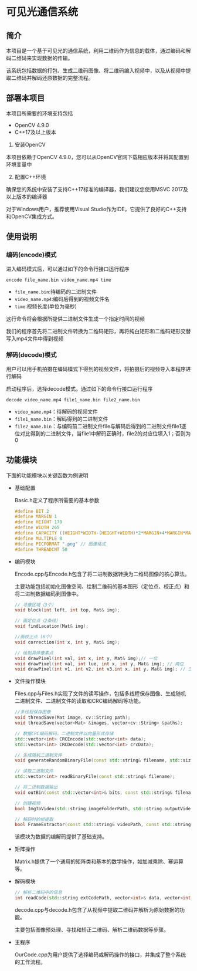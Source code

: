 # 可见光通信系统
## 简介
本项目是一个基于可见光的通信系统，利用二维码作为信息的载体，通过编码和解码二维码来实现数据的传输。

该系统包括数据的打包、生成二维码图像、将二维码编入视频中，以及从视频中提取二维码并解码还原数据的完整流程。

## 部署本项目
本项目所需要的环境支持包括
- OpenCV 4.9.0
- C++17及以上版本

1. 安装OpenCV

本项目依赖于OpenCV 4.9.0，您可以从OpenCV官网下载相应版本并将其配置到环境变量中


2. 配置C++环境

确保您的系统中安装了支持C++17标准的编译器，我们建议您使用MSVC 2017及以上版本的编译器

对于Windows用户，推荐使用Visual Studio作为IDE，它提供了良好的C++支持和OpenCV集成方式。

## 使用说明
### 编码(encode)模式
进入编码模式后，可以通过如下的命令行接口运行程序
```shell
encode file_name.bin video_name.mp4 time
```
- ```file_name.bin```:待编码的二进制文件
- ```video_name.mp4```:编码后得到的视频文件名
- ```time```:视频长度(单位为毫秒)

这行命令将会根据所提供二进制文件生成一个指定时间的视频

我们的程序首先将二进制文件转换为二维码矩形，再将纯白矩形和二维码矩形交替写入mp4文件中得到视频

### 解码(decode)模式
用户可以用手机拍摄在编码模式下得到的视频文件，将拍摄后的视频导入本程序进行解码

启动程序后，选择decode模式。通过如下的命令行接口运行程序
```shell
decode video_name.mp4 file1_name.bin file2_name.bin
```
- ```video_name.mp4```：待解码的视频文件
- ```file1_name.bin```：解码得到的二进制文件
- ```file2_name.bin```：与编码前二进制文件file与解码后得到的二进制文件file1逐位对比得到的二进制文件，当file1中解码正确时，file2的对应位填入1；否则为0

## 功能模块
下面的功能模块以关键函数为例说明
- 基础配置
  
  Basic.h定义了程序所需要的基本参数
  ```c
  #define BIT 2 
  #define MARGIN 1
  #define HEIGHT 170
  #define WIDTH 265
  #define CAPACITY ((HEIGHT*WIDTH-(HEIGHT+WIDTH)*2*MARGIN+4*MARGIN*MARGIN-3*9*9)*BIT) //
  #define MULTIPLE 8 
  #define PICFORMAT ".png" // 图像格式
  #define THREADCNT 50
  ```
- 编码模块
  
  Encode.cpp与Encode.h包含了将二进制数据转换为二维码图像的核心算法。

  主要功能包括初始化图像空间、绘制二维码的基本图形（定位点、校正点）和将二进制数据编码到图像中。
  ```cpp
  // 寻像区域（3个）
  void block(int left, int top, Mat& img);

  // 画定位点（2条线）
  void findLacation(Mat& img);

  //画校正点 (6个）
  void correction(int x, int y, Mat& img);

  // 绘制具体像素点
  void drawPixel(int val, int x, int y, Mat& img);// 一位
  void drawPixel(int val, int lue, int x, int y, Mat& img); // 两位
  void drawPixel(int v1, int v2, int v3,int x, int y, Mat& img); // 三位
  ```
- 文件操作模块
  
  Files.cpp与Files.h实现了文件的读写操作，包括多线程保存图像、生成随机二进制文件、二进制文件的读取和CRC编码解码等功能。
  ```cpp
  //多线程保存图像
  void threadSave(Mat image, cv::String path);
  void threadSave(vector<Mat> &images, vector<cv::String> &paths);

  // 数据CRC编码解码，二进制文件以向量形式存储
  std::vector<int> CRCEncode(std::vector<int> data);
  std::vector<int> CRCDecode(std::vector<int> crcData);

  // 生成随机二进制文件
  void generateRandomBinaryFile(const std::string& filename, std::size_t size);

  // 读取二进制文件
  std::vector<int> readBinaryFile(const std::string& filename);

  // 将二进制数据输出
  void outBin(const std::vector<int>& bits, const std::string& filename);

  // 创建视频
  bool ImgToVideo(std::string imageFolderPath, std::string outputVideoPath, float time,int FPS, int whitefps, int imagefps);

  // 解码时的帧提取
  bool FrameExtractor(const std::string& videoPath, const std::string& outputPath, double samplingRatio = 0.1, int RGBThreshold = 200);
  ```
  该模块为数据的编解码提供了基础支持。
- 矩阵操作
  
  Matrix.h提供了一个通用的矩阵类和基本的数学操作，如加减乘除、幂运算等。

- 解码模块
  ```cpp
  // 解析二维码中的信息
  int readCode(std::string extCodePath, vector<int>& data, vector<int>& origianl,int debugMode = 0);
  ```
  decode.cpp与decode.h包含了从视频中提取二维码并解析为原始数据的功能。
  
  主要包括图像预处理、寻找和矫正二维码、解析二维码数据等步骤。
- 主程序
  
  OurCode.cpp为用户提供了选择编码或解码操作的接口，并集成了整个系统的工作流程。
